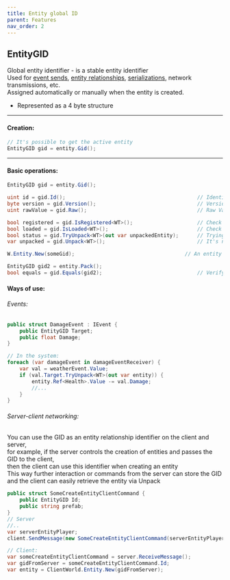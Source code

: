 ```yaml
---
title: Entity global ID
parent: Features
nav_order: 2
---
```


## EntityGID
Global entity identifier - is a stable entity identifier   
Used for [event sends](events.md), [entity relationships](relations.md), [serializations](serialization.md), network transmissions, etc.    
Assigned automatically or manually when the entity is created.
- Represented as a 4 byte structure

___

#### Creation:
```csharp
// It's possible to get the active entity
EntityGID gid = entity.Gid();
```

___

#### Basic operations:
```csharp
EntityGID gid = entity.Gid();

uint id = gid.Id();                                           // Identifier
byte version = gid.Version();                                 // Version
uint rawValue = gid.Raw();                                    // Raw Value (id + version)

bool registered = gid.IsRegistered<WT>();                     // Check if this identifier is registered in the store (the entity may not be loaded)
bool loaded = gid.IsLoaded<WT>();                             // Check if an entity with this identifier is loaded
bool status = gid.TryUnpack<WT>(out var unpackedEntity);      // Trying to get an active entity
var unpacked = gid.Unpack<WT>();                              // It's not safe to get an active entity

W.Entity.New(someGid);                                    // An entity can be created with a custom identifier

EntityGID gid2 = entity.Pack();
bool equals = gid.Equals(gid2);                               // Verify the identity of the identifiers
```

#### Ways of use:
###### Events:
```csharp
public struct DamageEvent : IEvent { 
    public EntityGID Target;
    public float Damage;
}

// In the system:
foreach (var damageEvent in damageEventReceiver) {
    var val = weatherEvent.Value;
    if (val.Target.TryUnpack<WT>(out var entity)) {
        entity.Ref<Health>.Value -= val.Damage;
        //...
    }
}
```

###### Server-client networking:
You can use the GID as an entity relationship identifier on the client and server,  
for example, if the server controls the creation of entities and passes the GID to the client,  
then the client can use this identifier when creating an entity  
This way further interaction or commands from the server can store the GID and the client can easily retrieve the entity via Unpack
```csharp
public struct SomeCreateEntityClientCommand { 
    public EntityGID Id;
    public string prefab;
}
// Server
//.. 
var serverEntityPlayer;
client.SendMessage(new SomeCreateEntityClientCommand(serverEntityPlayer.Gid(), "player"))

// Client:
var someCreateEntityClientCommand = server.ReceiveMessage();
var gidFromServer = someCreateEntityClientCommand.Id;
var entity = ClientWorld.Entity.New(gidFromServer);
```